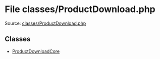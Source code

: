 File classes/ProductDownload.php
=========

Source: [classes/ProductDownload.php](https://github.com/PrestaShop/PrestaShop/blob/1.6.0.1/classes/ProductDownload.php)


Classes
-------

* [ProductDownloadCore](class.ProductDownloadCore.md)


